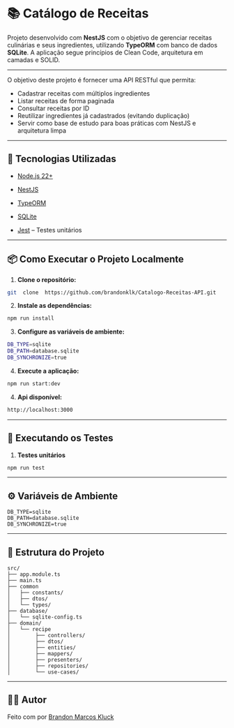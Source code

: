 
# 📚 Catálogo de Receitas


Projeto desenvolvido com **NestJS** com o objetivo de gerenciar receitas culinárias e seus ingredientes, utilizando **TypeORM** com banco de dados **SQLite**. A aplicação segue princípios de Clean Code, arquitetura em camadas e SOLID.

---
  O objetivo deste projeto é fornecer uma API RESTful que permita:

-   Cadastrar receitas com múltiplos ingredientes
-   Listar receitas de forma paginada
-   Consultar receitas por ID
-   Reutilizar ingredientes já cadastrados (evitando duplicação)
-   Servir como base de estudo para boas práticas com NestJS e arquitetura limpa

---

  

## 🚀 Tecnologias Utilizadas

- [Node.js 22+](https://nodejs.org/)

- [NestJS](https://nestjs.com/)

- [TypeORM](https://typeorm.io/)

- [SQLite](https://www.sqlite.org/)

- [Jest](https://jestjs.io/) – Testes unitários

  

---

  

## 📦 Como Executar o Projeto Localmente

  

1.  **Clone o repositório:**
```bash
git  clone  https://github.com/brandonklk/Catalogo-Receitas-API.git
```

2.  **Instale as dependências:**
```bash
npm run install
```

3.  **Configure as variáveis de ambiente:**
```bash
DB_TYPE=sqlite
DB_PATH=database.sqlite
DB_SYNCHRONIZE=true
```

4.  **Execute a aplicação:**
```bash
npm run start:dev
```

4.  **Api disponível:**
```bash
http://localhost:3000
```

---
## 🧪 Executando os Testes

1.  **Testes unitários**
```bash
npm run test
```
---
## ⚙️ Variáveis de Ambiente

```
DB_TYPE=sqlite
DB_PATH=database.sqlite
DB_SYNCHRONIZE=true
```

---
## 📁 Estrutura do Projeto

```
src/
├── app.module.ts
├── main.ts
├── common
│   ├── constants/
│   ├── dtos/
│   └── types/
├── database/
│   └── sqlite-config.ts
├── domain/
│   └── recipe
│        ├── controllers/
│        ├── dtos/
│        ├── entities/
│        ├── mappers/
│        ├── presenters/
│        ├── repositories/
│        └── use-cases/

```

---
## 🧑‍💻 Autor
Feito com por [Brandon Marcos Kluck](https://github.com/brandonklk)